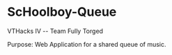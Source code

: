 # ScHoolboy-Queue
VTHacks IV -- Team Fully Torged

Purpose: Web Application for a shared queue of music.

